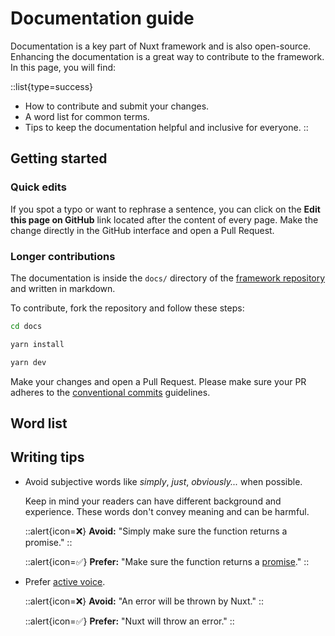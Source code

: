 # Documentation guide

Documentation is a key part of Nuxt framework and is also open-source. Enhancing the documentation is a great way to contribute to the framework. In this page, you will find:

::list{type=success}
- How to contribute and submit your changes.
- A word list for common terms.
- Tips to keep the documentation helpful and inclusive for everyone.
::

## Getting started

### Quick edits

If you spot a typo or want to rephrase a sentence, you can click on the **Edit this page on GitHub** link located after the content of every page.
Make the change directly in the GitHub interface and open a Pull Request.

### Longer contributions

The documentation is inside the `docs/` directory of the [framework repository](https://github.com/nuxt/framework) and written in markdown.

To contribute, fork the repository and follow these steps:

```bash
cd docs
```

```bash
yarn install
```

```bash
yarn dev
```

Make your changes and open a Pull Request. Please make sure your PR adheres to the [conventional commits](https://www.conventionalcommits.org/en/v1.0.0/) guidelines.

## Word list

## Writing tips

- Avoid subjective words like _simply_, _just_, _obviously..._ when possible.

  Keep in mind your readers can have different background and experience. These words don't convey meaning and can be harmful.

  ::alert{icon=❌}
  **Avoid:** "Simply make sure the function returns a promise."
  ::

  ::alert{icon=✅}
  **Prefer:** "Make sure the function returns a [promise](https://developer.mozilla.org/en-US/docs/Web/JavaScript/Reference/Global_Objects/Promise)."
  ::

- Prefer [active voice](https://developers.google.com/tech-writing/one/active-voice).

  ::alert{icon=❌}
  **Avoid:** "An error will be thrown by Nuxt."
  ::

  ::alert{icon=✅}
  **Prefer:** "Nuxt will throw an error."
  ::
